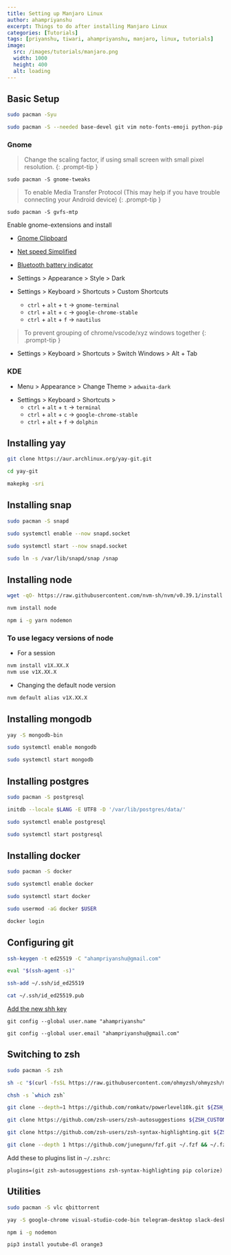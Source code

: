 ```yaml
---
title: Setting up Manjaro Linux
author: ahampriyanshu
excerpt: Things to do after installing Manjaro Linux
categories: [Tutorials]
tags: [priyanshu, tiwari, ahampriyanshu, manjaro, linux, tutorials]
image:
  src: /images/tutorials/manjaro.png
  width: 1000
  height: 400
  alt: loading
---
```


## Basic Setup

```bash
sudo pacman -Syu

sudo pacman -S --needed base-devel git vim noto-fonts-emoji python-pip
```

### Gnome

> Change the scaling factor, if using small screen with small pixel resolution.
> {: .prompt-tip }

```
sudo pacman -S gnome-tweaks
```

> To enable Media Transfer Protocol (This may help if you have trouble connecting your Android device)
> {: .prompt-tip }

```
sudo pacman -S gvfs-mtp
```

Enable gnome-extensions and install

- [Gnome Clipboard](https://extensions.gnome.org/extension/4422/gnome-clipboard/)
- [Net speed Simplified ](https://extensions.gnome.org/extension/3724/net-speed-simplified/)
- [Bluetooth battery indicator ](https://extensions.gnome.org/extension/3991/bluetooth-battery/)

- Settings > Appearance > Style > Dark

- Settings > Keyboard > Shortcuts > Custom Shortcuts
  - `ctrl` + `alt` + `t` -> `gnome-terminal`
  - `ctrl` + `alt` + `c` -> `google-chrome-stable`
  - `ctrl` + `alt` + `f` -> `nautilus`

> To prevent grouping of chrome/vscode/xyz windows together
> {: .prompt-tip }

- Settings > Keyboard > Shortcuts > Switch Windows > Alt + Tab

### KDE

- Menu > Appearance > Change Theme > `adwaita-dark`

* Settings > Keyboard > Shortcuts >
  - `ctrl` + `alt` + `t` -> `terminal`
  - `ctrl` + `alt` + `c` -> `google-chrome-stable`
  - `ctrl` + `alt` + `f` -> `dolphin`

## Installing yay

```bash
git clone https://aur.archlinux.org/yay-git.git

cd yay-git

makepkg -sri
```

## Installing snap

```bash
sudo pacman -S snapd

sudo systemctl enable --now snapd.socket

sudo systemctl start --now snapd.socket

sudo ln -s /var/lib/snapd/snap /snap
```

## Installing node

```bash
wget -qO- https://raw.githubusercontent.com/nvm-sh/nvm/v0.39.1/install.sh | bash

nvm install node

npm i -g yarn nodemon
```

### To use legacy versions of node

- For a session

```bash
nvm install v1X.XX.X
nvm use v1X.XX.X
```

- Changing the default node version

```bash
nvm default alias v1X.XX.X
```

## Installing mongodb

```bash
yay -S mongodb-bin

sudo systemctl enable mongodb

sudo systemctl start mongodb
```

## Installing postgres

```bash
sudo pacman -S postgresql

initdb --locale $LANG -E UTF8 -D '/var/lib/postgres/data/'

sudo systemctl enable postgresql

sudo systemctl start postgresql
```

## Installing docker

```bash
sudo pacman -S docker

sudo systemctl enable docker

sudo systemctl start docker

sudo usermod -aG docker $USER

docker login
```

## Configuring git

```bash
ssh-keygen -t ed25519 -C "ahampriyanshu@gmail.com"

eval "$(ssh-agent -s)"

ssh-add ~/.ssh/id_ed25519

cat ~/.ssh/id_ed25519.pub
```

[Add the new shh key](https://github.com/settings/ssh/new)

```
git config --global user.name "ahampriyanshu"

git config --global user.email "ahampriyanshu@gmail.com"
```

## Switching to zsh

```bash
sudo pacman -S zsh

sh -c "$(curl -fsSL https://raw.githubusercontent.com/ohmyzsh/ohmyzsh/master/tools/install.sh)"

chsh -s `which zsh`

git clone --depth=1 https://github.com/romkatv/powerlevel10k.git ${ZSH_CUSTOM:-~/.oh-my-zsh/custom}/themes/powerlevel10k

git clone https://github.com/zsh-users/zsh-autosuggestions ${ZSH_CUSTOM:-~/.oh-my-zsh/custom}/plugins/zsh-autosuggestions

git clone https://github.com/zsh-users/zsh-syntax-highlighting.git ${ZSH_CUSTOM:-~/.oh-my-zsh/custom}/plugins/zsh-syntax-highlighting

git clone --depth 1 https://github.com/junegunn/fzf.git ~/.fzf && ~/.fzf/install
```

Add these to plugins list in `~/.zshrc`:

```
plugins=(git zsh-autosuggestions zsh-syntax-highlighting pip colorize)
```

## Utilities

```bash
sudo pacman -S vlc qbittorrent

yay -S google-chrome visual-studio-code-bin telegram-desktop slack-desktop

npm i -g nodemon

pip3 install youtube-dl orange3
```

